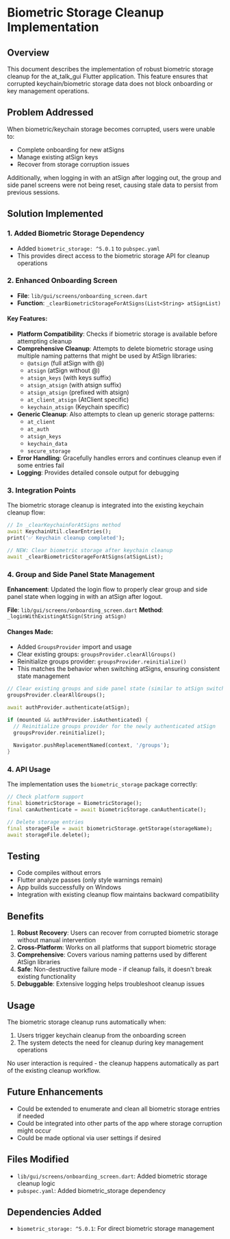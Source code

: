 # Biometric Storage Cleanup Implementation

## Overview
This document describes the implementation of robust biometric storage cleanup for the at_talk_gui Flutter application. This feature ensures that corrupted keychain/biometric storage data does not block onboarding or key management operations.

## Problem Addressed
When biometric/keychain storage becomes corrupted, users were unable to:
- Complete onboarding for new atSigns
- Manage existing atSign keys
- Recover from storage corruption issues

Additionally, when logging in with an atSign after logging out, the group and side panel screens were not being reset, causing stale data to persist from previous sessions.

## Solution Implemented

### 1. Added Biometric Storage Dependency
- Added `biometric_storage: ^5.0.1` to `pubspec.yaml`
- This provides direct access to the biometric storage API for cleanup operations

### 2. Enhanced Onboarding Screen
- **File**: `lib/gui/screens/onboarding_screen.dart`
- **Function**: `_clearBiometricStorageForAtSigns(List<String> atSignList)`

#### Key Features:
- **Platform Compatibility**: Checks if biometric storage is available before attempting cleanup
- **Comprehensive Cleanup**: Attempts to delete biometric storage using multiple naming patterns that might be used by AtSign libraries:
  - `@atsign` (full atSign with @)
  - `atsign` (atSign without @)
  - `atsign_keys` (with keys suffix)
  - `atsign_atsign` (with atsign suffix)
  - `atsign_atsign` (prefixed with atsign)
  - `at_client_atsign` (AtClient specific)
  - `keychain_atsign` (Keychain specific)
- **Generic Cleanup**: Also attempts to clean up generic storage patterns:
  - `at_client`
  - `at_auth`
  - `atsign_keys`
  - `keychain_data`
  - `secure_storage`
- **Error Handling**: Gracefully handles errors and continues cleanup even if some entries fail
- **Logging**: Provides detailed console output for debugging

### 3. Integration Points
The biometric storage cleanup is integrated into the existing keychain cleanup flow:

```dart
// In _clearKeychainForAtSigns method
await KeychainUtil.clearEntries();
print('✅ Keychain cleanup completed');

// NEW: Clear biometric storage after keychain cleanup
await _clearBiometricStorageForAtSigns(atSignList);
```

### 4. Group and Side Panel State Management
**Enhancement**: Updated the login flow to properly clear group and side panel state when logging in with an atSign after logout.

**File**: `lib/gui/screens/onboarding_screen.dart`
**Method**: `_loginWithExistingAtSign(String atSign)`

#### Changes Made:
- Added `GroupsProvider` import and usage
- Clear existing groups: `groupsProvider.clearAllGroups()`
- Reinitialize groups provider: `groupsProvider.reinitialize()`
- This matches the behavior when switching atSigns, ensuring consistent state management

```dart
// Clear existing groups and side panel state (similar to atSign switching)
groupsProvider.clearAllGroups();

await authProvider.authenticate(atSign);

if (mounted && authProvider.isAuthenticated) {
  // Reinitialize groups provider for the newly authenticated atSign
  groupsProvider.reinitialize();
  
  Navigator.pushReplacementNamed(context, '/groups');
}
```

### 4. API Usage
The implementation uses the `biometric_storage` package correctly:

```dart
// Check platform support
final biometricStorage = BiometricStorage();
final canAuthenticate = await biometricStorage.canAuthenticate();

// Delete storage entries
final storageFile = await biometricStorage.getStorage(storageName);
await storageFile.delete();
```

## Testing
- Code compiles without errors
- Flutter analyze passes (only style warnings remain)
- App builds successfully on Windows
- Integration with existing cleanup flow maintains backward compatibility

## Benefits
1. **Robust Recovery**: Users can recover from corrupted biometric storage without manual intervention
2. **Cross-Platform**: Works on all platforms that support biometric storage
3. **Comprehensive**: Covers various naming patterns used by different AtSign libraries
4. **Safe**: Non-destructive failure mode - if cleanup fails, it doesn't break existing functionality
5. **Debuggable**: Extensive logging helps troubleshoot cleanup issues

## Usage
The biometric storage cleanup runs automatically when:
1. Users trigger keychain cleanup from the onboarding screen
2. The system detects the need for cleanup during key management operations

No user interaction is required - the cleanup happens automatically as part of the existing cleanup workflow.

## Future Enhancements
- Could be extended to enumerate and clean all biometric storage entries if needed
- Could be integrated into other parts of the app where storage corruption might occur
- Could be made optional via user settings if desired

## Files Modified
- `lib/gui/screens/onboarding_screen.dart`: Added biometric storage cleanup logic
- `pubspec.yaml`: Added biometric_storage dependency

## Dependencies Added
- `biometric_storage: ^5.0.1`: For direct biometric storage management
